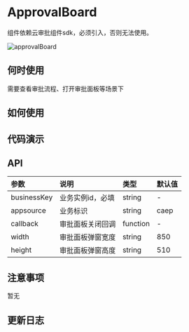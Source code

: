 # ApprovalBoard

组件依赖云审批组件sdk，必须引入，否则无法使用。


![approvalBoard](http://design.yonyoucloud.com/static/tinper-bee/images/approval.png)

## 何时使用

需要查看审批流程、打开审批面板等场景下

## 如何使用


## 代码演示

## API

|参数|说明|类型|默认值|
|:---|:-----|:----|:------|
|businessKey|业务实例id，必填|string|-|
|appsource|业务标识|string|caep|
|callback|审批面板关闭回调|function|-|
|width|审批面板弹窗宽度|string|850|
|height|审批面板弹窗高度|string|510|


 ## 注意事项

 暂无

 ## 更新日志